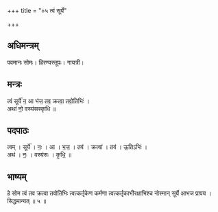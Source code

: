 +++
title = "०५ त्वं सूर्ये"

+++
## अधिमन्त्रम्
पवमानः सोमः। हिरण्यस्तूपः। गायत्री।

## मन्त्रः
त्वं सूर्ये॑ न॒ आ भ॑ज॒ तव॒ क्रत्वा॒ तवो॒तिभिः॑ ।  
अथा॑ नो॒ वस्य॑सस्कृधि ॥

## पदपाठः
त्वम् । सूर्ये॑ । नः॒ । आ । भ॒ज॒ । तव॑ । क्रत्वा॑ । तव॑ । ऊ॒तिऽभिः॑ ।  
अथ॑ । नः॒ । वस्य॑सः । कृ॒धि॒ ॥

## भाष्यम्
हे सोम त्वं तव क्रत्वा तवोतिभिः त्वत्कर्तृकेण कर्मणा त्वत्कर्तृकाभीरक्षाभिश्च नोस्मान् सूर्ये आभज प्रापय । सिद्धमान्यत् ॥ ५ ॥